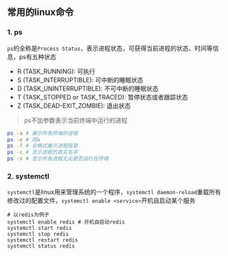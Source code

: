## 常用的linux命令
### 1. ps
```ps```的全称是```Process Status```，表示进程状态，可获得当前进程的状态、时间等信息，ps有五种状态

* R (TASK_RUNNING): 可执行
* S (TASK_INTERRUPTIBLE): 可中断的睡眠状态
* D (TASK_UNINTERRUPTIBLE): 不可中断的睡眠状态
* T (TASK_STOPPED or TASK_TRACED): 暂停状态或者跟踪状态
* Z (TASK_DEAD-EXIT_ZOMBIE): 退出状态

> ps不加参数表示当前终端中运行的进程

```bash
ps -a # 展示所有终端的进程
ps -e # 同a
ps -f # 全格式展示进程信息
ps -c # 显示进程的真实名字
ps -x # 显示所有进程无论是否运行在终端
```

### 2. systemctl
```systemctl```是linux用来管理系统的一个程序，```systemctl daemon-reload```重载所有修改过的配置文件，```systemctl enable <service>```开机自启动某个服务

```shell
# 以redis为例子
systemctl enable redis # 开机自启动redis
systemctl start redis
systemctl stop redis
systemctl restart redis
systemctl status redis
```
